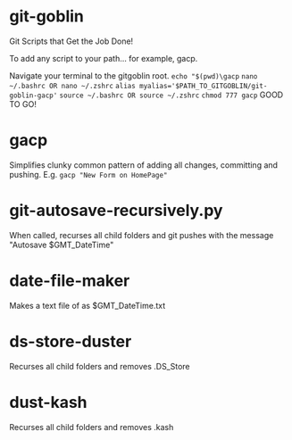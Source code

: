 # git-goblin
Git Scripts that Get the Job Done!

To add any script to your path... for example, gacp.

Navigate your terminal to the gitgoblin root.
`echo "$(pwd)\gacp`
`nano ~/.bashrc OR nano ~/.zshrc`
`alias myalias='$PATH_TO_GITGOBLIN/git-goblin-gacp'` 
`source ~/.bashrc OR source ~/.zshrc` 
`chmod 777 gacp`
GOOD TO GO!

# gacp
Simplifies clunky common pattern of adding all changes, committing and pushing.
E.g. `gacp "New Form on HomePage"`


# git-autosave-recursively.py
When called, recurses all child folders and git pushes with the message "Autosave $GMT_DateTime"

# date-file-maker
Makes a text file of as $GMT_DateTime.txt

# ds-store-duster
Recurses all child folders and removes .DS_Store

# dust-kash
Recurses all child folders and removes .kash


